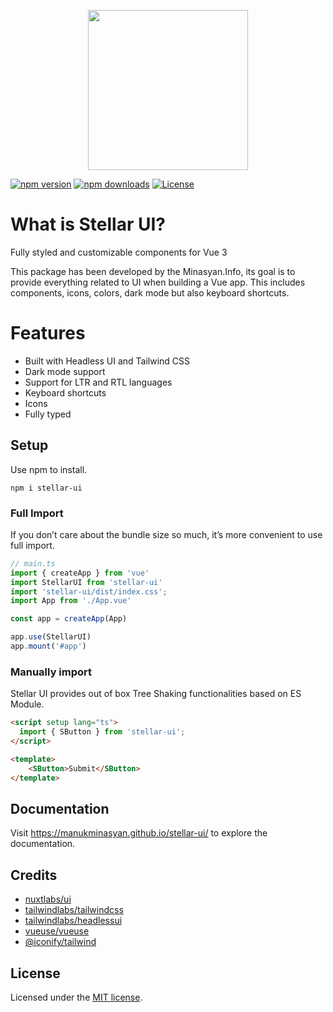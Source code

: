 <p align="center">
    <img src="https://github.com/ManukMinasyan/stellar-ui/blob/main/art/logo.png?raw=true" width="256" />
</p>

[![npm version][npm-version-src]][npm-version-href]
[![npm downloads][npm-downloads-src]][npm-downloads-href]
[![License][license-src]][license-href]

# What is Stellar UI?

Fully styled and customizable components for Vue 3

This package has been developed by the Minasyan.Info, its goal is to provide everything related
to UI when building a Vue app. This includes components, icons, colors, dark mode but also keyboard shortcuts.

# Features

-  Built with Headless UI and Tailwind CSS
-  Dark mode support
-  Support for LTR and RTL languages
-  Keyboard shortcuts
-  Icons
-  Fully typed

## Setup

Use npm to install.

```
npm i stellar-ui
```

### Full Import

If you don’t care about the bundle size so much, it’s more convenient to use full import.


```ts
// main.ts
import { createApp } from 'vue'
import StellarUI from 'stellar-ui'
import 'stellar-ui/dist/index.css';
import App from './App.vue'

const app = createApp(App)

app.use(StellarUI)
app.mount('#app')
```

### Manually import

Stellar UI provides out of box Tree Shaking functionalities based on ES Module.

```html
<script setup lang="ts">
  import { SButton } from 'stellar-ui';
</script>

<template>
    <SButton>Submit</SButton>
</template>
```


## Documentation

Visit https://manukminasyan.github.io/stellar-ui/ to explore the documentation.


## Credits

- [nuxtlabs/ui](https://github.com/nuxtlabs/ui)
- [tailwindlabs/tailwindcss](https://github.com/tailwindlabs/tailwindcss)
- [tailwindlabs/headlessui](https://github.com/tailwindlabs/headlessui)
- [vueuse/vueuse](https://github.com/vueuse/vueuse)
- [@iconify/tailwind](https://github.com/iconify/iconify/tree/main/plugins/tailwind)


## License

Licensed under the [MIT license](https://github.com/ManukMinasyan/stellar-ui/blob/main/LICENSE).


<!-- Badges -->
[npm-version-src]: https://img.shields.io/npm/v/stellar-ui/latest.svg?style=flat&colorA=18181B&colorB=5BC339
[npm-version-href]: https://npmjs.com/package/stellar-ui

[npm-downloads-src]: https://img.shields.io/npm/dm/stellar-ui.svg?style=flat&colorA=18181B&colorB=5BC339
[npm-downloads-href]: https://npmjs.com/package/stellar-ui

[license-src]: https://img.shields.io/github/license/ManukMinasyan/stellar-ui.svg?style=flat&colorA=18181B&colorB=5BC339
[license-href]: https://github.com/ManukMinasyan/stellar-ui/blob/main/LICENSE
